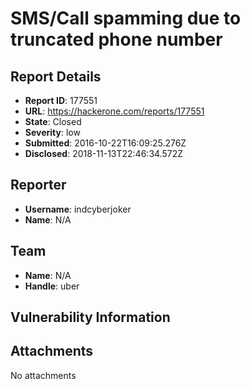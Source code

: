 # SMS/Call spamming due to truncated phone number

## Report Details
- **Report ID**: 177551
- **URL**: https://hackerone.com/reports/177551
- **State**: Closed
- **Severity**: low
- **Submitted**: 2016-10-22T16:09:25.276Z
- **Disclosed**: 2018-11-13T22:46:34.572Z

## Reporter
- **Username**: indcyberjoker
- **Name**: N/A

## Team
- **Name**: N/A
- **Handle**: uber

## Vulnerability Information


## Attachments
No attachments

